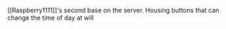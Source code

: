 [[Raspberry1111]]'s second base on the server. Housing buttons that can change the time of day at will